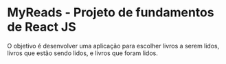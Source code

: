 # MyReads - Projeto de fundamentos de React JS
O objetivo é desenvolver uma aplicação para escolher livros a serem lidos, livros que estão sendo lidos, e livros que foram lidos.
